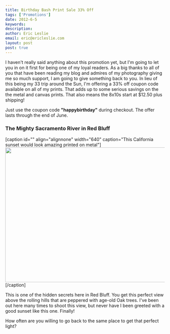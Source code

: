 ```yaml
---
title: Birthday Bash Print Sale 33% Off
tags: ['Promotions']
date: 2012-6-5
keywords: 
description: 
author: Eric Leslie
email: eric@ericleslie.com
layout: post
post: true
---
```


I haven't really said anything about this promotion yet, but I'm going to let you in on it first for being one of my loyal readers. As a big thanks to all of you that have been reading my blog and admires of my photography giving me so much support, I am going to give something back to you. In lieu of this being my 33 trip around the Sun, I'm offering a 33% off coupon code available on all of my prints. That adds up to some serious savings on the the metal and canvas prints. That also means the 8x10s start at $12.50 plus shipping!

Just use the coupon code **"happybirthday"** during checkout. The offer lasts through the end of June.
<h3>The Mighty Sacramento River in Red Bluff</h3>
[caption id="" align="alignnone" width="640" caption="This California sunset would look amazing printed on metal"]<a href="http://ericleslie.com/image/Sacramento-River-(His-Glory)"><img title="Iron Canyon Loop at the Sacramento River in Red Bluff, CA. ©2012" src="http://ericleslie.com/grab/Sacramento-River-(His-Glory)-M.jpg" alt="" width="640" height="425" /></a>[/caption]

This is one of the hidden secrets here in Red Bluff. You get this perfect view above the rolling hills that are peppered with age-old Oak trees. I've been out here many times to shoot this view, but never have I been greeted with a good sunset like this one. Finally!

How often are you willing to go back to the same place to get that perfect light?